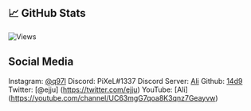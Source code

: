 ## &#x1f4c8; GitHub Stats

![Views](https://gpvc.arturio.dev/14d9) 

## Social Media

Instagram: [@q97l](https://instagram.com/q97l)
Discord: PiXeL#1337
Discord Server: [Ali](https://discord.gg/ali)
Github: [14d9](https://github.com/14d9)
Twitter: [@ejju] (https://twitter.com/ejju)
YouTube: [Ali] (https://youtube.com/channel/UC63mgG7qoa8K3qnz7Geayvw)
